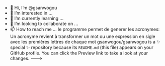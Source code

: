 - 👋 Hi, I’m @gsanwogou
- 👀 I’m interested in ...
- 🌱 I’m currently learning ...
- 💞️ I’m looking to collaborate on ...
- 📫 How to reach me ...
le programme permet de generer les acronymes: Un acronyme revient à transformer un mot ou une expression en sigle avec les premières lettres de chaque mot
gsanwogou/gsanwogou is a ✨ special ✨ repository because its `README.md` (this file) appears on your GitHub profile.
You can click the Preview link to take a look at your changes.
--->

